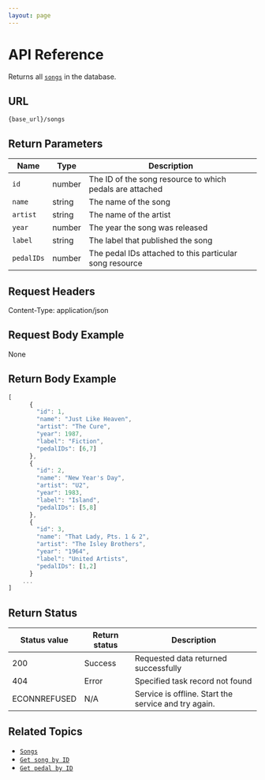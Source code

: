 ```yaml
---
layout: page
---
```


# API Reference

Returns all [`songs`](songs.md) in the database.

## URL

```shell
{base_url}/songs
```

## Return Parameters

| Name | Type | Description |
| ------------- | ----------- | ----------- |
| `id` | number | The ID of the song resource to which pedals are attached |
| `name` | string | The name of the song |
| `artist` | string | The name of the artist |
| `year` | number | The year the song was released |
| `label` | string | The label that published the song |
| `pedalIDs` | number | The pedal IDs attached to this particular song resource |

## Request Headers

Content-Type: application/json

## Request Body Example

None

## Return Body Example

```js
[
      {
        "id": 1, 
        "name": "Just Like Heaven",
        "artist": "The Cure",
        "year": 1987,
        "label": "Fiction", 
        "pedalIDs": [6,7]
      },
      {
        "id": 2, 
        "name": "New Year's Day",
        "artist": "U2",
        "year": 1983,
        "label": "Island", 
        "pedalIDs": [5,8]
      },
      {
        "id": 3, 
        "name": "That Lady, Pts. 1 & 2",
        "artist": "The Isley Brothers",
        "year": "1964",
        "label": "United Artists", 
        "pedalIDs": [1,2]
      } 
    ...
]
```

## Return Status

| Status value | Return status | Description |
| ------------- | ----------- | ----------- |
| 200 | Success | Requested data returned successfully |
| 404 | Error | Specified task record not found |
|  ECONNREFUSED | N/A | Service is offline. Start the service and try again. |

## Related Topics

* [`Songs`](song.md)
* [`Get song by ID`](pg-reference-get-song-by-id.md)
* [`Get pedal by ID`](pg-reference-get-pedal-by-id.md)
